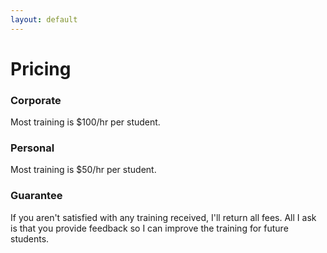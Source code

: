 ```yaml
---
layout: default
---
```


# Pricing

### Corporate

Most training is $100/hr per student.

### Personal

Most training is $50/hr per student.

### Guarantee

If you aren't satisfied with any training received, I'll return all fees. All I ask is that you provide feedback so I can improve the training for future students.